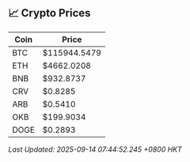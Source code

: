## 📈 Crypto Prices

| Coin | Price |
| ---- | ----- |
| BTC | $115944.5479 |
| ETH | $4662.0208 |
| BNB | $932.8737 |
| CRV | $0.8285 |
| ARB | $0.5410 |
| OKB | $199.9034 |
| DOGE | $0.2893 |

_Last Updated: 2025-09-14 07:44:52.245 +0800 HKT_